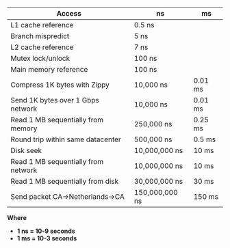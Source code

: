 

| Access                              | ns             | ms      |
| ----------------------------------- | -------------- | ------- |
| L1 cache reference                  | 0.5 ns         |         |
| Branch mispredict                   | 5 ns           |         |
| L2 cache reference                  | 7 ns           |         |
| Mutex lock/unlock                   | 100 ns         |         |
| Main memory reference               | 100 ns         |         |
| Compress 1K bytes with Zippy        | 10,000 ns      | 0.01 ms |
| Send 1K bytes over 1 Gbps network   | 10,000 ns      | 0.01 ms |
| Read 1 MB sequentially from memory  | 250,000 ns     | 0.25 ms |
| Round trip within same datacenter   | 500,000 ns     | 0.5 ms  |
| Disk seek                           | 10,000,000 ns  | 10 ms   |
| Read 1 MB sequentially from network | 10,000,000 ns  | 10 ms   |
| Read 1 MB sequentially from disk    | 30,000,000 ns  | 30 ms   |
| Send packet CA->Netherlands->CA     | 150,000,000 ns | 150 ms  |

**Where**

- **1 ns = 10-9 seconds**
- **1 ms = 10-3 seconds**